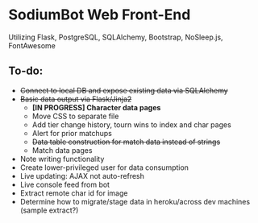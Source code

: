 # SodiumBot Web Front-End
Utilizing Flask, PostgreSQL, SQLAlchemy, Bootstrap, NoSleep.js, FontAwesome

## To-do:
* ~~Connect to local DB and expose existing data via SQLAlchemy~~
* ~~Basic data output via Flask/Jinja2~~
	* **[IN PROGRESS] Character data pages**
	* Move CSS to separate file
	* Add tier change history, tourn wins to index and char pages
	* Alert for prior matchups
	* ~~Data table construction for match data instead of strings~~
	* Match data pages
* Note writing functionality
* Create lower-privileged user for data consumption
* Live updating: AJAX not auto-refresh
* Live console feed from bot
* Extract remote char id for image
* Determine how to migrate/stage data in heroku/across dev machines (sample extract?)